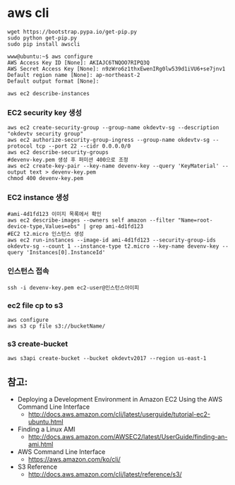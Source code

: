 # aws cli


```
wget https://bootstrap.pypa.io/get-pip.py
sudo python get-pip.py 
sudo pip install awscli
```

```
www@ubuntu:~$ aws configure
AWS Access Key ID [None]: AKIAJC6TNQOO7RIPQ3Q
AWS Secret Access Key [None]: n9zWro6z1thxEwenIRg0lw539d1iVU6+se7jnv1
Default region name [None]: ap-northeast-2
Default output format [None]: 

aws ec2 describe-instances
```

### EC2 security key 생성

```
aws ec2 create-security-group --group-name okdevtv-sg --description "okdevtv security group"
aws ec2 authorize-security-group-ingress --group-name okdevtv-sg --protocol tcp --port 22 --cidr 0.0.0.0/0
aws ec2 describe-security-groups
#devenv-key.pem 생성 후 퍼미션 400으로 조정
aws ec2 create-key-pair --key-name devenv-key --query 'KeyMaterial' --output text > devenv-key.pem
chmod 400 devenv-key.pem
```

### EC2 instance 생성

```
#ami-4d1fd123 이미지 목록에서 확인
aws ec2 describe-images --owners self amazon --filter "Name=root-device-type,Values=ebs" | grep ami-4d1fd123
#EC2 t2.micro 인스턴스 생성
aws ec2 run-instances --image-id ami-4d1fd123 --security-group-ids okdevtv-sg --count 1 --instance-type t2.micro --key-name devenv-key --query 'Instances[0].InstanceId'
```

### 인스턴스 접속
```
ssh -i devenv-key.pem ec2-user@인스턴스아이피
```

### ec2 file cp to s3
```
aws configure
aws s3 cp file s3://bucketName/
```

### s3 create-bucket
```
aws s3api create-bucket --bucket okdevtv2017 --region us-east-1
```

## 참고: 
* Deploying a Development Environment in Amazon EC2 Using the AWS Command Line Interface
  * http://docs.aws.amazon.com/cli/latest/userguide/tutorial-ec2-ubuntu.html
* Finding a Linux AMI
  * http://docs.aws.amazon.com/AWSEC2/latest/UserGuide/finding-an-ami.html
* AWS Command Line Interface
  * https://aws.amazon.com/ko/cli/
* S3 Reference
  * http://docs.aws.amazon.com/cli/latest/reference/s3/